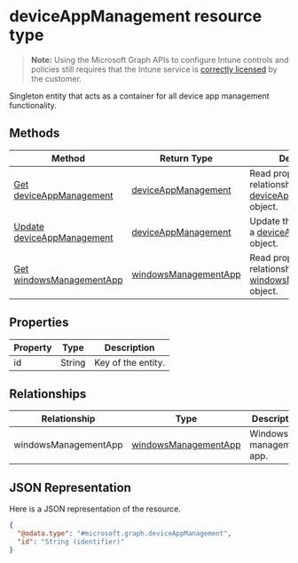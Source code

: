 ﻿# deviceAppManagement resource type

> **Note:** Using the Microsoft Graph APIs to configure Intune controls and policies still requires that the Intune service is [correctly licensed](https://go.microsoft.com/fwlink/?linkid=839381) by the customer.

Singleton entity that acts as a container for all device app management functionality.
## Methods
|Method|Return Type|Description|
|---|---|---|
|[Get deviceAppManagement](../api/intune_devicefe_deviceappmanagement_get.md)|[deviceAppManagement](../resources/intune_devicefe_deviceappmanagement.md)|Read properties and relationships of the [deviceAppManagement](../resources/intune_devicefe_deviceappmanagement.md) object.|
|[Update deviceAppManagement](../api/intune_devicefe_deviceappmanagement_update.md)|[deviceAppManagement](../resources/intune_devicefe_deviceappmanagement.md)|Update the properties of a [deviceAppManagement](../resources/intune_devicefe_deviceappmanagement.md) object.|
|[Get windowsManagementApp](../api/intune_devicefe_windowsmanagementapp_get.md)|[windowsManagementApp](../resources/intune_devicefe_windowsmanagementapp.md)|Read properties and relationships of the [windowsManagementApp](../resources/intune_devicefe_windowsmanagementapp.md) object.|

## Properties
|Property|Type|Description|
|---|---|---|
|id|String|Key of the entity.|

## Relationships
|Relationship|Type|Description|
|---|---|---|
|windowsManagementApp|[windowsManagementApp](../resources/intune_devicefe_windowsmanagementapp.md)|Windows management app.|

## JSON Representation
Here is a JSON representation of the resource.
<!-- {
  "blockType": "resource",
  "keyProperty": "id",
  "@odata.type": "microsoft.graph.deviceAppManagement"
}
-->
```json
{
  "@odata.type": "#microsoft.graph.deviceAppManagement",
  "id": "String (identifier)"
}
```



